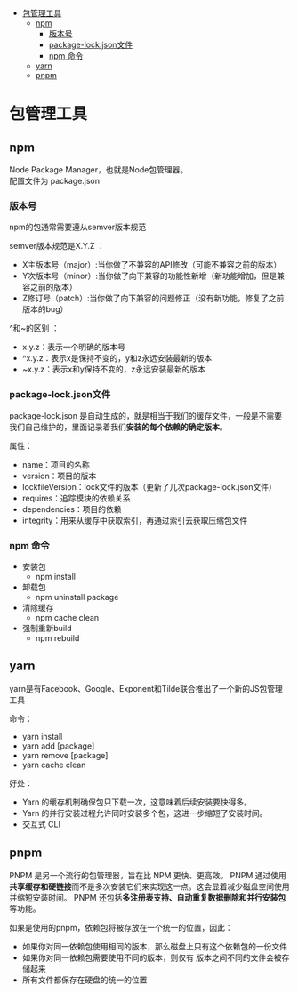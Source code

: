 - [包管理工具](#包管理工具)
  - [npm](#npm)
    - [版本号](#版本号)
    - [package-lock.json文件](#package-lockjson文件)
    - [npm 命令](#npm-命令)
  - [yarn](#yarn)
  - [pnpm](#pnpm)


# 包管理工具
## npm
Node Package Manager，也就是Node包管理器。  
配置文件为 package.json

### 版本号
npm的包通常需要遵从semver版本规范 

semver版本规范是X.Y.Z ：
- X主版本号（major）:当你做了不兼容的API修改（可能不兼容之前的版本） 
- Y次版本号（minor）:当你做了向下兼容的功能性新增（新功能增加，但是兼容之前的版本） 
- Z修订号（patch）:当你做了向下兼容的问题修正（没有新功能，修复了之前版本的bug） 

^和~的区别 ：
- x.y.z：表示一个明确的版本号 
- ^x.y.z：表示x是保持不变的，y和z永远安装最新的版本
- ~x.y.z：表示x和y保持不变的，z永远安装最新的版本

### package-lock.json文件
package-lock.json 是自动生成的，就是相当于我们的缓存文件，一般是不需要我们自己维护的，里面记录着我们**安装的每个依赖的确定版本**。

属性：
- name：项目的名称
- version：项目的版本
- lockfileVersion：lock文件的版本（更新了几次package-lock.json文件）
- requires：追踪模块的依赖关系
- dependencies：项目的依赖
- integrity：用来从缓存中获取索引，再通过索引去获取压缩包文件

### npm 命令
- 安装包
  - npm install
- 卸载包
  - npm uninstall package
- 清除缓存
  - npm cache clean
- 强制重新build 
  - npm rebuild

## yarn
yarn是有Facebook、Google、Exponent和Tilde联合推出了一个新的JS包管理工具

命令：  
- yarn install
- yarn add [package]
- yarn remove [package]
- yarn cache clean

好处：
- Yarn 的缓存机制确保包只下载一次，这意味着后续安装要快得多。
- Yarn 的并行安装过程允许同时安装多个包，这进一步缩短了安装时间。
- 交互式 CLI

## pnpm
PNPM 是另一个流行的包管理器，旨在比 NPM 更快、更高效。 PNPM 通过使用**共享缓存和硬链接**而不是多次安装它们来实现这一点。这会显着减少磁盘空间使用并缩短安装时间。 PNPM 还包括**多注册表支持、自动重复数据删除和并行安装包**等功能。

如果是使用的pnpm，依赖包将被存放在一个统一的位置，因此：
- 如果你对同一依赖包使用相同的版本，那么磁盘上只有这个依赖包的一份文件
- 如果你对同一依赖包需要使用不同的版本，则仅有 版本之间不同的文件会被存储起来
- 所有文件都保存在硬盘的统一的位置 